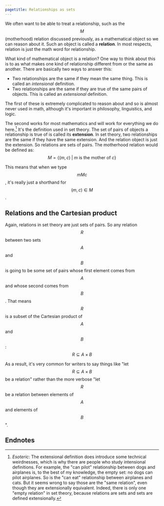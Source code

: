 ```yaml
---
pagetitle: Relationships as sets
---
```

We often want to be able to treat a relationship, such as the $$M$$ (motherhood) relation discussed previously, as a mathematical object so we can reason about it.  Such an object is called a **relation**.  In most respects, relation is just the math word for relationship.

What kind of mathematical object is a relation?  One way to think about this is to as what makes one kind of relationship different from or the same as another.  There are basically two ways to answer this:

* Two relationships are the same if they mean the same thing.  This is called an *intensional* definition.
* Two relationships are the same if they are true of the same pairs of objects.  This is called an *extensional* definition.

The first of these is extremely complicated to reason about and so is almost never used in math, although it's important in philosophy, linguistics, and logic.

The second works for most mathematics and will work for everything we do here.[^1] It's the definition used in set theory.  The set of pairs of objects a relationship is true of is called its **extension**.  In set theory, two relationships are the same if they have the same extension.  And the relation object is just the extension.  So relations are sets of pairs.  The motherhood relation would be defined as:
$$
M = \{(m,c) \; | \; m \text{ is the mother of }c\}
$$

This means that when we type $$mMc$$, it's really just a shorthand for $$(m,c)\in M$$.

## Relations and the Cartesian product

Again, relations in set theory are just sets of pairs.  So any relation $$R$$ between two sets $$A$$ and $$B$$ is going to be some set of pairs whose first element comes from $$A$$ and whose second comes from $$B$$.  That means $$R$$ is a subset of the Cartesian product of $$A$$ and $$B$$:
$$
R\subseteq A\times B
$$

As a result, it's very common for writers to say things like "let $$R\subseteq A\times B$$ be a relation" rather than the more verbose "let $$R$$ be a relation between elements of $$A$$ and elements of $$B$$".

## Endnotes

[^1]: *Esoteric*: The extensional definition does introduce some technical weirdnesses, which is why there are people who study intensional definitions.  For example, the "can pilot" relationship between dogs and airplanes is, to the best of my knowledge, the empty set: no dogs can pilot airplanes.  So is the "can eat" relationship between airplanes and cats.  But it seems wrong to say those are the "same relation", even though they are extensionally equivalent. Indeed, there is only one "empty relation" in set theory, because relations are sets and sets are defined extensionally.